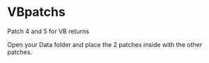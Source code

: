 # VBpatchs
Patch 4 and 5 for VB returns


Open your Data folder and place the 2 patches inside with the other patches.
